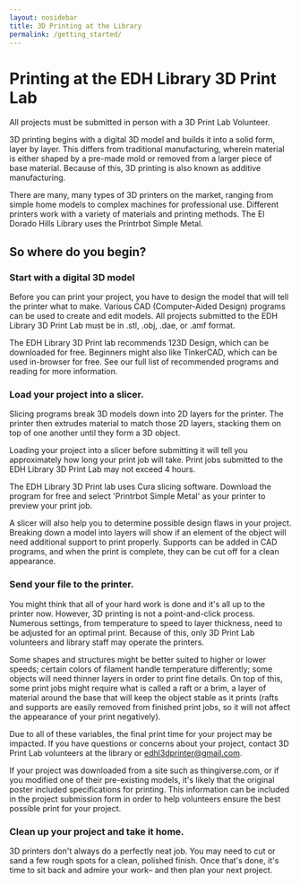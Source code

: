 ```yaml
---
layout: nosidebar
title: 3D Printing at the Library
permalink: /getting_started/
---
```


# Printing at the EDH Library 3D Print Lab
All projects must be submitted in person with a 3D Print Lab Volunteer.

3D printing begins with a digital 3D model and builds it into a solid form,
layer by layer. This differs from traditional manufacturing, wherein material
is either shaped by a pre-made mold or removed from a larger piece of base
material. Because of this, 3D printing is also known as additive manufacturing.

There are many, many types of 3D printers on the market, ranging from simple
home models to complex machines for professional use. Different printers work
with a variety of materials and printing methods. The El Dorado Hills Library
uses the Printrbot Simple Metal.

## So where do you begin?

### Start with a digital 3D model

Before you can print your project, you have to design the model that will tell
the printer what to make. Various CAD (Computer-Aided Design) programs can be
used to create and edit models. All projects submitted to the EDH Library 3D
Print Lab must be in .stl, .obj, .dae, or .amf format.

The EDH Library 3D Print lab recommends 123D Design, which can be downloaded for
free.
Beginners might also like TinkerCAD, which can be used in-browser for free. See
our full list of recommended programs and reading for more information.

### Load your project into a slicer.

Slicing programs break 3D models down into 2D layers for the printer. The
printer then extrudes material to match those 2D  layers, stacking them on top
of one another until they form a 3D object.

Loading your project into a slicer before submitting it will tell you
approximately how long your print job will take. Print jobs submitted to the
EDH Library 3D Print Lab may not exceed 4 hours.

The EDH Library 3D Print lab uses Cura slicing software. Download the program
for free and select 'Printrbot Simple Metal' as your printer to preview your
print job.

A slicer will also help you to determine possible design flaws in your project.
Breaking down a model into layers will show if an element of the object will
need additional support to print properly. Supports can be added in CAD
programs, and when the print is complete, they can be cut off for a clean
appearance.

### Send your file to the printer.

You might think that all of your hard work is done and it's all up to the
printer now. However, 3D printing is not a point-and-click process. Numerous
settings, from temperature to speed to layer thickness, need to be adjusted for
an optimal print. Because of this, only 3D Print Lab volunteers and library
staff may operate the printers.

Some shapes and structures might be better suited to higher or lower speeds;
certain colors of filament handle temperature differently; some objects will
need thinner layers in order to print fine details. On top of this, some print
jobs might require what is called a raft or a brim, a layer of material around
the base that will keep the object stable as it prints (rafts and supports are
easily removed from finished print jobs, so it will not affect the appearance
of your print negatively).

Due to all of these variables, the final print time for your project may be
impacted. If you have questions or concerns about your project, contact 3D Print
 Lab volunteers at the library or <edhl3dprinter@gmail.com>.

If your project was downloaded from a site such as thingiverse.com, or if you
modified one of their pre-existing models, it's likely that the original poster
included specifications for printing. This information can be included in the
project submission form in order to help volunteers ensure the best possible
print for your project.

### Clean up your project and take it home.

3D printers don't always do a perfectly neat job. You may need to cut or sand a
few rough spots for a clean, polished finish. Once that's done, it's time to sit
back and admire your work– and then plan your next project.
